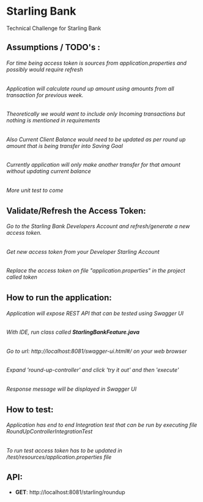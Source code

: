 # Starling Bank
Technical Challenge for Starling Bank
## Assumptions / TODO's :
###### For time being access token is sources from application.properties and possibly would require refresh
###### Application will calculate round up amount using amounts from all transaction for previous week. 
###### Theoretically we would want to include only Incoming transactions but nothing is mentioned in requirements 
###### Also Current Client Balance would need to be updated as per round up amount that is being transfer into Saving Goal 
###### Currently application will only make another transfer for that amount without updating current balance
###### More unit test to come 

##  Validate/Refresh the Access Token:
###### Go to the Starling Bank Developers Account and refresh/generate a new access token.
###### Get new access token from your Developer Starling Account 
###### Replace the access token on file "application.properties" in the project called token

## How to run the application:
###### Application will expose REST API that can be tested using Swagger UI
###### With IDE, run class called **StarlingBankFeature.java**
###### Go to url: http://localhost:8081/swagger-ui.html#/ on your web browser
###### Expand 'round-up-controller' and click 'try it out' and then 'execute'
###### Response message will be displayed in Swagger UI

## How to test:
###### Application has end to end Integration test that can be run by executing file RoundUpControllerIntegrationTest
###### To run test access token has to be updated in /test/resources/application.properties file

## API:
* **GET**: http://localhost:8081/starling/roundup

